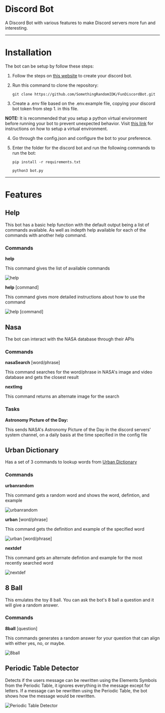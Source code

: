 # Discord Bot
A Discord Bot with various features to make Discord servers more fun and interesting.

---
# Installation
The bot can be setup by follow these steps:

1. Follow the steps on [this website](https://discordpy.readthedocs.io/en/stable/discord.html) to create your discord bot.
2. Run this command to clone the repository:

    ```
    git clone https://github.com/SomethingRandomIDK/FunDiscordBot.git
    ```

3. Create a .env file based on the .env.example file, copying your discord bot token from step 1. in this file.

**NOTE:** It is recommended that you setup a python virtual environment before running your bot to prevent unexpected behavior. Visit [this link](https://www.freecodecamp.org/news/how-to-setup-virtual-environments-in-python/) for instructions on how to setup a virtual environment.

4. Go through the config.json and configure the bot to your preference.

5. Enter the folder for the discord bot and run the following commands to run the bot:

    ```
    pip install -r requirements.txt
    ```
    ```
    python3 bot.py
    ```

---
# Features
## Help
This bot has a basic help function with the default output being a list of commands available. As well as indepth help available for each of the commands with another help command.
### Commands
**help**

This command gives the list of available commands

<img src="./images/help.png" alt="help">

**help** [command]

This command gives more detailed instructions about how to use the command

<img src="./images/helpcommand.png" alt="help [command]">

## Nasa
The bot can interact with the NASA database through their APIs
### Commands
**nasaSearch** [word/phrase]

This command searches for the word/phrase in NASA's image and video database and gets the closest result

**nextImg**

This command returns an alternate image for the search
### Tasks
**Astronomy Picture of the Day:**

This sends NASA's Astronomy Picture of the Day in the discord servers' system channel, on a daily basis at the time specified in the config file

## Urban Dictionary
Has a set of 3 commands to lookup words from [Urban Dictionary](https://www.urbandictionary.com)
### Commands
**urbanrandom**

This command gets a random word and shows the word, defintion, and example

<img src="./images/urbanrandom.png" alt="urbanrandom">

**urban** [word/phrase]

This command gets the definition and example of the specified word

<img src="./images/urban.png" alt="urban [word/phrase]">

**nextdef**

This command gets an alternate defintion and example for the most recently searched word

<img src="./images/nextdef.png" alt="nextdef">

## 8 Ball
This emulates the toy 8 ball.  You can ask the bot's 8 ball a question and it will give a random answer.
### Commands
**8ball** [question]

This commands generates a random answer for your question that can align with either yes, no, or maybe.

<img src="./images/8ball.png" alt="8ball">

## Periodic Table Detector
Detects if the users message can be rewritten using the Elements Symbols from the Periodic Table, it ignores everything in the message except for letters.  If a message can be rewritten using the Periodic Table, the bot shows how the message would be rewritten.

<img src="./images/ptable.png" alt="Periodic Table Detector">
